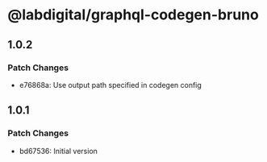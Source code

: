 # @labdigital/graphql-codegen-bruno

## 1.0.2

### Patch Changes

- e76868a: Use output path specified in codegen config

## 1.0.1

### Patch Changes

- bd67536: Initial version
